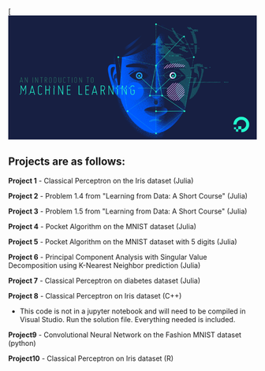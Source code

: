 [![ML image](ML_pic.png)

## Projects are as follows:

**Project 1** - Classical Perceptron on the Iris dataset (Julia)

**Project 2** - Problem 1.4 from "Learning from Data: A Short Course" (Julia)

**Project 3** - Problem 1.5 from "Learning from Data: A Short Course" (Julia)

**Project 4** - Pocket Algorithm on the MNIST dataset (Julia)

**Project 5** - Pocket Algorithm on the MNIST dataset with 5 digits (Julia)

**Project 6** - Principal Component Analysis with Singular Value Decomposition using K-Nearest Neighbor prediction (Julia)

**Project 7** - Classical Perceptron on diabetes dataset (Julia)

**Project 8** - Classical Perceptron on Iris dataset (C++)
- This code is not in a jupyter notebook and will need to be compiled in Visual Studio. 
  Run the solution file. 
  Everything needed is included.
  
**Project9** - Convolutional Neural Network on the Fashion MNIST dataset (python)

**Project10** - Classical Perceptron on Iris dataset (R)
